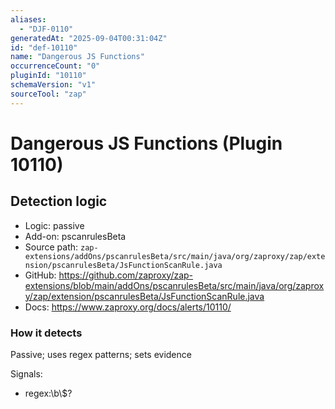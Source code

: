 ```yaml
---
aliases:
  - "DJF-0110"
generatedAt: "2025-09-04T00:31:04Z"
id: "def-10110"
name: "Dangerous JS Functions"
occurrenceCount: "0"
pluginId: "10110"
schemaVersion: "v1"
sourceTool: "zap"
---
```


# Dangerous JS Functions (Plugin 10110)

## Detection logic

- Logic: passive
- Add-on: pscanrulesBeta
- Source path: `zap-extensions/addOns/pscanrulesBeta/src/main/java/org/zaproxy/zap/extension/pscanrulesBeta/JsFunctionScanRule.java`
- GitHub: https://github.com/zaproxy/zap-extensions/blob/main/addOns/pscanrulesBeta/src/main/java/org/zaproxy/zap/extension/pscanrulesBeta/JsFunctionScanRule.java
- Docs: https://www.zaproxy.org/docs/alerts/10110/

### How it detects

Passive; uses regex patterns; sets evidence

Signals:
- regex:\\b\\$?

